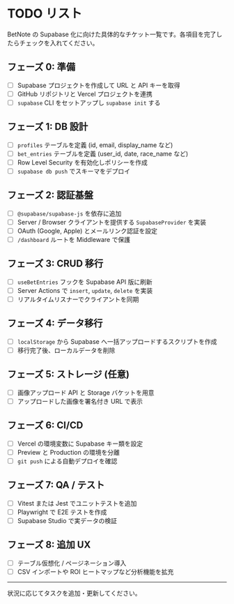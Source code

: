 # TODO リスト

BetNote の Supabase 化に向けた具体的なチケット一覧です。各項目を完了したらチェックを入れてください。

## フェーズ 0: 準備
- [ ] Supabase プロジェクトを作成して URL と API キーを取得
- [ ] GitHub リポジトリと Vercel プロジェクトを連携
- [ ] `supabase` CLI をセットアップし `supabase init` する

## フェーズ 1: DB 設計
- [ ] `profiles` テーブルを定義 (id, email, display_name など)
- [ ] `bet_entries` テーブルを定義 (user_id, date, race_name など)
- [ ] Row Level Security を有効化しポリシーを作成
- [ ] `supabase db push` でスキーマをデプロイ

## フェーズ 2: 認証基盤
- [ ] `@supabase/supabase-js` を依存に追加
- [ ] Server / Browser クライアントを提供する `SupabaseProvider` を実装
- [ ] OAuth (Google, Apple) とメールリンク認証を設定
- [ ] `/dashboard` ルートを Middleware で保護

## フェーズ 3: CRUD 移行
- [ ] `useBetEntries` フックを Supabase API 版に刷新
- [ ] Server Actions で `insert`, `update`, `delete` を実装
- [ ] リアルタイムリスナーでクライアントを同期

## フェーズ 4: データ移行
- [ ] `localStorage` から Supabase へ一括アップロードするスクリプトを作成
- [ ] 移行完了後、ローカルデータを削除

## フェーズ 5: ストレージ (任意)
- [ ] 画像アップロード API と Storage バケットを用意
- [ ] アップロードした画像を署名付き URL で表示

## フェーズ 6: CI/CD
- [ ] Vercel の環境変数に Supabase キー類を設定
- [ ] Preview と Production の環境を分離
- [ ] `git push` による自動デプロイを確認

## フェーズ 7: QA / テスト
- [ ] Vitest または Jest でユニットテストを追加
- [ ] Playwright で E2E テストを作成
- [ ] Supabase Studio で実データの検証

## フェーズ 8: 追加 UX
- [ ] テーブル仮想化 / ページネーション導入
- [ ] CSV インポートや ROI ヒートマップなど分析機能を拡充

---
状況に応じてタスクを追加・更新してください。
